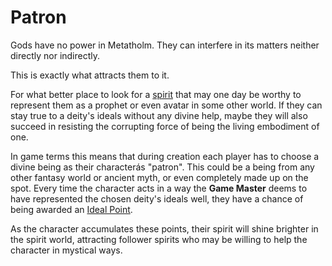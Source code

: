 # Patron

Gods have no power in Metatholm. They can interfere in its matters neither directly nor indirectly.

This is exactly what attracts them to it.

For what better place to look for a [spirit](world:concepts:spirits) that may one day be worthy to represent them as a prophet or even avatar in some other world. If they can stay true to a deity's ideals without any divine help, maybe they will also succeed in resisting the corrupting force of being the living embodiment of one.

In game terms this means that during creation each player has to choose a divine being as their characterás "patron". This could be a being from any other fantasy world or ancient myth, or even completely made up on the spot. Every time the character acts in a way the **Game Master** deems to have represented the chosen deity's ideals well, they have a chance of being awarded an [Ideal Point](character:ip).

As the character accumulates these points, their spirit will shine brighter in the spirit world, attracting follower spirits who may be willing to help the character in mystical ways.
